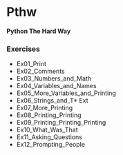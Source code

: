 # Pthw
**Python The Hard Way**

### Exercises

* Ex01_Print
* Ex02_Comments
* Ex03_Numbers_and_Math
* Ex04_Variables_and_Names
* Ex05_More_Variables_and_Printing
* Ex06_Strings_and_T* Ext
* Ex07_More_Printing
* Ex08_Printing_Printing
* Ex09_Printing_Printing_Printing
* Ex10_What_Was_That
* Ex11_Asking_Questions
* Ex12_Prompting_People
